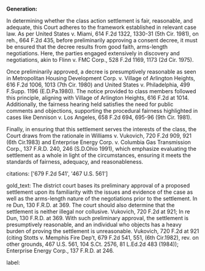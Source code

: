 **Generation:**

In determining whether the class action settlement is fair, reasonable, and adequate, this Court adheres to the framework established in relevant case law. As per United States v. Miami, 614 F.2d 1322, 1330-31 (5th Cir. 1981), on reh., 664 F.2d 435, before preliminarily approving a consent decree, it must be ensured that the decree results from good faith, arms-length negotiations. Here, the parties engaged extensively in discovery and negotiations, akin to Flinn v. FMC Corp., 528 F.2d 1169, 1173 (2d Cir. 1975).

Once preliminarily approved, a decree is presumptively reasonable as seen in Metropolitan Housing Development Corp. v. Village of Arlington Heights, 616 F.2d 1006, 1013 (7th Cir. 1980) and United States v. Philadelphia, 499 F.Supp. 1196 (E.D.Pa.1980). The notice provided to class members followed this principle, aligning with Village of Arlington Heights, 616 F.2d at 1014. Additionally, the fairness hearing held satisfies the need for public comments and objections, supporting the procedural fairness highlighted in cases like Dennison v. Los Angeles, 658 F.2d 694, 695-96 (9th Cir. 1981).

Finally, in ensuring that this settlement serves the interests of the class, the Court draws from the rationale in Williams v. Vukovich, 720 F.2d 909, 921 (6th Cir.1983) and Enterprise Energy Corp. v. Columbia Gas Transmission Corp., 137 F.R.D. 240, 246 (S.D.Ohio 1991), which emphasize evaluating the settlement as a whole in light of the circumstances, ensuring it meets the standards of fairness, adequacy, and reasonableness.

citations: ['679 F.2d 541', '467 U.S. 561']

gold_text: The district court bases its preliminary approval of a proposed settlement upon its familiarity with the issues and evidence of the case as well as the arms-length nature of the negotiations prior to the settlement. In re Dun, 130 F.R.D. at 369. The court should also determine that the settlement is neither illegal nor collusive. Vukovich, 720 F.2d at 921; In re Dun, 130 F.R.D. at 369. With such preliminary approval, the settlement is presumptively reasonable, and an individual who objects has a heavy burden of proving the settlement is unreasonable. Vukovich, 720 F.2d at 921 (citing Stotts v. Memphis Fire Dep’t, 679 F.2d 541, 551, (6th Cir.1982), rev. on other grounds, 467 U.S. 561, 104 S.Ct. 2576, 81 L.Ed.2d 483 (1984)); Enterprise Energy Corp., 137 F.R.D. at 246.

label: 